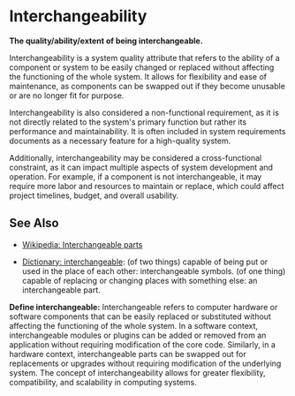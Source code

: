 # Interchangeability

**The quality/ability/extent of being interchangeable.**

<span data-chatgpt-prompt="explain interchangeability (system quality attribute, non-functional requirement, cross-functional constraint )">

Interchangeability is a system quality attribute that refers to the ability of a component or system to be easily changed or replaced without affecting the functioning of the whole system. It allows for flexibility and ease of maintenance, as components can be swapped out if they become unusable or are no longer fit for purpose.

Interchangeability is also considered a non-functional requirement, as it is not directly related to the system's primary function but rather its performance and maintainability. It is often included in system requirements documents as a necessary feature for a high-quality system.

Additionally, interchangeability may be considered a cross-functional constraint, as it can impact multiple aspects of system development and operation. For example, if a component is not interchangeable, it may require more labor and resources to maintain or replace, which could affect project timelines, budget, and overall usability.
</span>

## See Also

* [Wikipedia: Interchangeable parts](https://wikipedia.org/wiki/Interchangeable_parts)

* [Dictionary: interchangeable](https://www.dictionary.com/browse/interchangeable): (of two things) capable of being put or used in the place of each other: interchangeable symbols.
(of one thing) capable of replacing or changing places with something else: an interchangeable part.

**Define interchangeable:** <span data-chatgpt-prompt="define interchangeable (computers and software)">Interchangeable refers to computer hardware or software components that can be easily replaced or substituted without affecting the functioning of the whole system. In a software context, interchangeable modules or plugins can be added or removed from an application without requiring modification of the core code. Similarly, in a hardware context, interchangeable parts can be swapped out for replacements or upgrades without requiring modification of the underlying system. The concept of interchangeability allows for greater flexibility, compatibility, and scalability in computing systems.</span>
